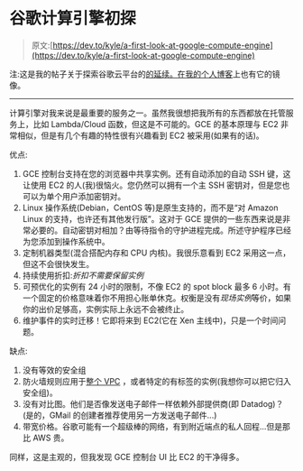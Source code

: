 # 谷歌计算引擎初探

> 原文:[https://dev.to/kyle/a-first-look-at-google-compute-engine](https://dev.to/kyle/a-first-look-at-google-compute-engine)

注:这是我的帖子关于探索谷歌云平台的[的延续。在](https://dev.to/kyle/a-first-look-at-google-cloudplatform)[我的个人博客](https://kyle.io/2017/07/first-look-google-compute-engine/)上也有它的镜像。

* * *

计算引擎对我来说是最重要的服务之一。虽然我很想把我所有的东西都放在托管服务上，比如 Lambda/Cloud 函数，但这是不可能的。GCE 的基本原理与 EC2 非常相似，但是有几个有趣的特性很有兴趣看到 EC2 被采用(如果有的话)。

优点:

1.  GCE 控制台支持在您的浏览器中共享实例。还有自动添加的自动 SSH 键，这让使用 EC2 的人(我)很恼火。您仍然可以拥有一个主 SSH 密钥对，但是您也可以为单个用户添加密钥对。
2.  Linux 操作系统(Debian，CentOS 等)是原生支持的，而不是“对 Amazon Linux 的支持，也许还有其他发行版”。这对于 GCE 提供的一些东西来说是非常必要的。自动密钥对相加？由等待指令的守护进程完成。所述守护程序已经为您添加到操作系统中。
3.  定制机器类型(混合搭配内存和 CPU 内核)。我很乐意看到 EC2 采用这一点，但这不会很快发生。
4.  持续使用折扣:*折扣不需要保留实例*
5.  可预优化的实例有 24 小时的限制，不像 EC2 的 spot block 最多 6 小时。有一个固定的价格意味着你不用担心账单休克。权衡是没有*现场实例*等价，如果你的出价足够高，实例实际上永远不会被终止。
6.  维护事件的实时迁移！它即将来到 EC2(它在 Xen 主线中)，只是一个时间问题。

缺点:

1.  没有等效的安全组
2.  防火墙规则应用于[整个 VPC](https://cloud.google.com/compute/docs/vpc/firewalls#firewall_rules_in_gcp) ，或者特定的有标签的实例(我想你可以把它归入安全组)。
3.  没有对比图。他们是否像发送电子邮件一样依赖外部提供商(即 Datadog)？(是的，GMail 的创建者推荐使用另一方发送电子邮件...)
4.  带宽价格。谷歌可能有一个超级棒的网络，有到附近端点的私人回程...但是那比 AWS 贵。

同样，这是主观的，但我发现 GCE 控制台 UI 比 EC2 的干净得多。